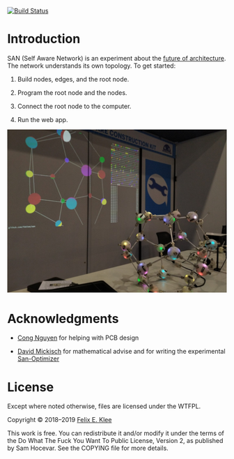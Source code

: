 [![Build Status](https://travis-ci.org/feklee/san.svg?branch=master)](https://travis-ci.org/feklee/san)

Introduction
============

SAN (Self Aware Network) is an experiment about the [future of
architecture][1]. The network understands its own topology. To get
started:

 1. Build nodes, edges, and the root node.

 2. Program the root node and the nodes.

 3. Connect the root node to the computer.

 4. Run the web app.

![Photo of setup at Maker Faire Rome 2018](images/2018-10-14+02_Maker_Faire_Rome.jpg)


Acknowledgments
===============

  * [Cong Nguyen][2] for helping with PCB design

  * [David Mickisch][3] for mathematical advise and for writing the
    experimental [San-Optimizer][4]


License
=======

Except where noted otherwise, files are licensed under the WTFPL.

Copyright © 2018–2019 [Felix E. Klee](felix.klee@inka.de)

This work is free. You can redistribute it and/or modify it under the terms of
the Do What The Fuck You Want To Public License, Version 2, as published by Sam
Hocevar. See the COPYING file for more details.

[1]: https://feklee.github.io/san/notes/128a47a0-23ea-11e9-a8da-000c296198cf/
[2]: https://github.com/rampadc
[3]: https://github.com/davidblitz
[4]: https://github.com/davidblitz/san-optimizer
